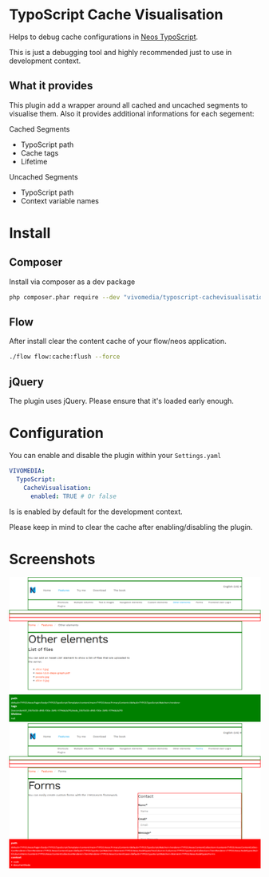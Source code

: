 # TypoScript Cache Visualisation
Helps to debug cache configurations in [Neos TypoScript](https://github.com/neos/typoscript/).

This is just a debugging tool and highly recommended just to use in development context.

## What it provides
This plugin add a wrapper around all cached and uncached segments to visualise them. Also it provides additional informations for each segement:

Cached Segments
* TypoScript path
* Cache tags
* Lifetime

Uncached Segments
* TypoScript path
* Context variable names

# Install
## Composer
Install via composer as a dev package
```bash
php composer.phar require --dev "vivomedia/typoscript-cachevisualisation" "~0.3"
```

## Flow
After install clear the content cache of your flow/neos application.
```bash
./flow flow:cache:flush --force
```

## jQuery
The plugin uses jQuery. Please ensure that it's loaded early enough.

# Configuration
You can enable and disable the plugin within your `Settings.yaml`

```yaml
VIVOMEDIA:
  TypoScript:
    CacheVisualisation:
      enabled: TRUE # Or false
```

Is is enabled by default for the development context.

Please keep in mind to clear the cache after enabling/disabling the plugin.

# Screenshots
![Cached segment](/Docs/screenshot_cached.png?raw=true "Cached segment")
![Unached segment](/Docs/screenshot_uncached.png?raw=true "Uncached segment")
